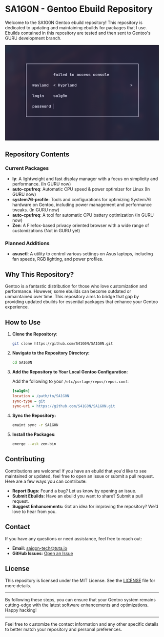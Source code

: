 # SA1G0N - Gentoo Ebuild Repository

Welcome to the SA1G0N Gentoo ebuild repository! This repository is dedicated to updating and maintaining ebuilds for packages that I use. 
Ebuilds contained in this repository are tested and then sent to Gentoo's GURU development branch.

![Demo Image](img/demo.png)

## Repository Contents

### Current Packages

- **ly**: A lightweight and fast display manager with a focus on simplicity and performance. (In GURU now)
- **auto-cpufreq**: Automatic CPU speed & power optimizer for Linux (In GURU now)
- **system76-profile**: Tools and configurations for optimizing System76 hardware on Gentoo, including power management and performance tweaks. (In GURU now)
- **auto-cpufreq**: A tool for automatic CPU battery optimization (In GURU now)
- **Zen**: A Firefox-based privacy oriented browser with a wide range of customizations (Not in GURU yet)

### Planned Additions

- **asusctl**: A utility to control various settings on Asus laptops, including fan speeds, RGB lighting, and power profiles.

## Why This Repository?

Gentoo is a fantastic distribution for those who love customization and performance. However, some ebuilds can become outdated or unmaintained over time. This repository aims to bridge that gap by providing updated ebuilds for essential packages that enhance your Gentoo experience.

## How to Use

1. **Clone the Repository:**

   ```sh
   git clone https://github.com/S41G0N/SA1G0N.git
   ```

2. **Navigate to the Repository Directory:**

   ```sh
   cd SA1G0N
   ```

3. **Add the Repository to Your Local Gentoo Configuration:**

   Add the following to your `/etc/portage/repos/repos.conf`:

   ```ini
   [sa1g0n]
   location = /path/to/SA1G0N
   sync-type = git
   sync-uri = https://github.com/S41G0N/SA1G0N.git
   ```

4. **Sync the Repository:**

   ```sh
   emaint sync -r SA1G0N
   ```

5. **Install the Packages:**

   ```sh
   emerge --ask zen-bin
   ```

## Contributing

Contributions are welcome! If you have an ebuild that you'd like to see maintained or updated, feel free to open an issue or submit a pull request. Here are a few ways you can contribute:

- **Report Bugs:** Found a bug? Let us know by opening an issue.
- **Submit Ebuilds:** Have an ebuild you want to share? Submit a pull request.
- **Suggest Enhancements:** Got an idea for improving the repository? We’d love to hear from you.

## Contact

If you have any questions or need assistance, feel free to reach out:

- **Email:** saigon-tech@tuta.io
- **GitHub Issues:** [Open an Issue](https://github.com/S41G0N/SA1G0N/issues)

## License

This repository is licensed under the MIT License. See the [LICENSE](LICENSE) file for more details.

---

By following these steps, you can ensure that your Gentoo system remains cutting-edge with the latest software enhancements and optimizations. Happy hacking!

---

Feel free to customize the contact information and any other specific details to better match your repository and personal preferences.
